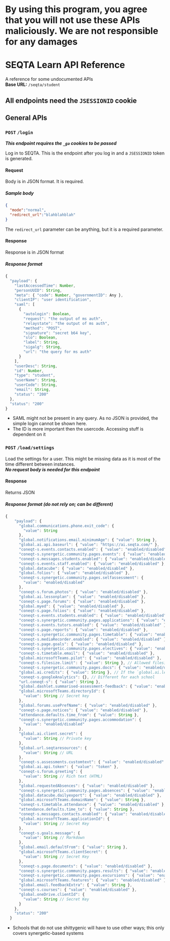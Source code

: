 
# By using this program, you agree that you will not use these APIs maliciously. We are not responsible for any damages
# SEQTA Learn API Reference
A reference for some undocumented APIs<br>
**Base URL:** `/seqta/student`

## All endpoints need the `JSESSIONID` cookie
## General APIs
### `POST` `/login`

*__This endpoint requires the `_ga` cookies to be passed__*

Log in to SEQTA. This is the endpoint after you log in and a `JSESSIONID` token is generated.
#### Request
Body is in JSON format. It is required.
##### Sample body
```json
{
  "mode":"normal",
  "redirect_url":"blahblahblah"
}
```
The `redirect_url` parameter can be anything, but it is a required parameter.
#### Response
Response is in JSON format
##### Response format
```js
{
  "payload": {
    "lastAccessedTime": Number,
    "personUUID": String,
    "meta": { "code": Number, "governmentID": Any },
    "clientIP": "user identification",
    "saml": [
      {
        "autologin": Boolean,
        "request": "the output of ms auth",
        "relaystate": "the output of ms auth",
        "method": "POST",
        "signature": "secret b64 key",
        "slo": Boolean,
        "label": String,
        "sigalg": String,
        "url": "the query for ms auth"
      }
    ],
    "userDesc": String,
    "id": Number,
    "type": "student",
    "userName": String,
    "userCode": String,
    "email": String,
    "status": "200"
  },
  "status": "200"
}
```
- SAML might not be present in any query. As no JSON is provided, the simple login cannot be shown here.
- The ID is more important then the usercode. Accessing stuff is dependent on it

### `POST` `/load/settings`
Load the settings for a user. This might be missing data as it is most of the time different between instances.<br>
*__No request body is needed for this endpoint__*
#### Response
Returns JSON
##### Response format (do not rely on; can be different)
```js
{
    "payload": {
      "global.communications.phone.exit_code": {
        "value": String
      },
      "global.notifications.email.minimumAge": { "value": String },
      "global.ai.api.baseurl": { "value": "https://ai.seqta.com/" },
      "coneqt-s.events.contacts.enabled": { "value": "enabled/disabled" },
      "coneqt-s.synergetic.community.pages.events": { "value": "enabled/disabled" },
      "coneqt-s.messages.students.enabled": { "value": "enabled/disabled" },
      "coneqt-s.events.staff.enabled": { "value": "enabled/disabled" },
      "global.datacube": { "value": "enabled/disabled" },
      "global.folios": { "value": "enabled/disabled" },
      "coneqt-s.synergetic.community.pages.selfassessment": {
        "value": "enabled/disabled"
      },
      "coneqt-s.forum.photos": { "value": "enabled/disabled" },
      "global.ai.lessonplan": { "value": "enabled/disabled" },
      "coneqt-s.page.forums": { "value": "enabled/disabled" },
      "global.myed": { "value": "enabled/disabled" },
      "coneqt-s.page.folios": { "value": "enabled/disabled" },
      "coneqt-s.events.students.enabled": { "value": "enabled/disabled" },
      "coneqt-s.synergetic.community.pages.applications": { "value": "enabled/disabled" },
      "coneqt-s.events.tutors.enabled": { "value": "enabled/disabled" },
      "coneqt-s.page.reports": { "value": "enabled/disabled" },
      "coneqt-s.synergetic.community.pages.timetable": { "value": "enabled/disabled" },
      "coneqt-s.mediaRecorder.enabled": { "value": "enabled/disabled" },
      "coneqt-s.page.goals": { "value": "enabled/disabled" },
      "coneqt-s.synergetic.community.pages.electives": { "value": "enabled/disabled" },
      "coneqt-s.timetable.email": { "value": "enabled/disabled" },
      "global.microsoftTeams.pilot": { "value": "enabled/disabled" },
      "coneqt-s.filesize.limit": { "value": String }, // Allowed filesize in MB
      "coneqt-s.synergetic.community.pages.docs": { "value": "enabled/disabled" },
      "global.ai.credits": { "value": String }, // If the `global.ai.lessonplan is disabled, this parameter is useless
      "coneqt-s.googleAnalytics": {}, // Different for each school
      "url.coneqt-s": { "value": String },
      "global.dashlet.summarised-assessment-feedback": { "value": "enabled/disabled" },
      "global.microsoftTeams.directoryId": {
        "value": String // Secret key
      },
      "global.forums.usePrefName": { "value": "enabled/disabled" },
      "coneqt-s.page.notices": { "value": "enabled/disabled" },
      "attendance.defaults.time_from": { "value": String },
      "coneqt-s.synergetic.community.pages.accommodation": {
        "value": "enabled/disabled"
      },
      "global.ai.client.secret": {
        "value": String // Private key
      },
      "global.url.seqtaresources": {
        "value": String // URL
      },
      "coneqt-s.assessments.customtext": { "value": "enabled/disabled" },
      "global.ai.api.token": { "value": "token" },
      "coneqt-s.forum.greeting": {
        "value": String // Rich text (HTML)
      },
      "global.requestedAbsences": { "value": "enabled/disabled" },
      "coneqt-s.synergetic.community.pages.absences": { "value": "enabled/disabled" },
      "global.datacube.dailyexport": { "value": "enabled/disabled" },
      "global.microsoftTeams.domainName": { "value": String },
      "coneqt-s.timetable.attendance": { "value": "enabled/disabled" },
      "attendance.defaults.time_to": { "value": String },
      "coneqt-s.messages.contacts.enabled": { "value": "enabled/disabled" },
      "global.microsoftTeams.applicationId": {
        "value": String // Secret Key
      },
      "coneqt-s.goals.message": {
        "value": String // Markdown
      },
      "global.email.defaultFrom": { "value": String },
      "global.microsoftTeams.clientSecret": {
        "value": String // Secret Key
      },
      "coneqt-s.page.documents": { "value": "enabled/disabled" },
      "coneqt-s.synergetic.community.pages.results": { "value": "enabled/disabled" },
      "coneqt-s.synergetic.community.pages.excursions": { "value": "enabled/disabled" },
      "global.microsoftTeams.features": { "value": "enabled/disabled" },
      "global.email.feedbackExtra": { "value": String },
      "coneqt-s.courses": { "value": "enabled/disabled" },
      "global.oneDrive.clientId": {
        "value": String // Secret Key
      }
    },
    "status": "200"
  }
  ```
- Schools that do not use shittygenic will have to use other ways; this only covers synergetic-based systems
